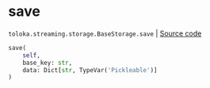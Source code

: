 # save
`toloka.streaming.storage.BaseStorage.save` | [Source code](https://github.com/Toloka/toloka-kit/blob/v1.1.2/src/streaming/storage.py#L31)

```python
save(
    self,
    base_key: str,
    data: Dict[str, TypeVar('Pickleable')]
)
```

